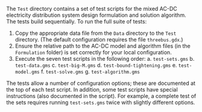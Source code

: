The `Test` directory contains a set of test scripts for the mixed AC-DC
electricity distribution system design formulation and solution algorithm. The
tests build sequentially. To run the full suite of tests:

1. Copy the appropriate data file from the `Data` directory to the `Test`
   directory. (The default configuration requires the file `threebus.gdx`.)
2. Ensure the relative path to the AC-DC model and algorithm files (in the
   `Formulation` folder) is set correctly for your local configuration.
3. Execute the seven test scripts in the following order:
   a. `test-sets.gms`
   b. `test-data.gms`
   c. `test-big-M.gms`
   d. `test-bound-tightening.gms`
   e. `test-model.gms`
   f. `test-solve.gms`
   g. `test-algorithm.gms`
   
The tests allow a number of configuration options; these are documented at the
top of each test script. In addition, some test scripts have special
instructions (also documented in the script). For example, a complete test of
the sets requires running `test-sets.gms` twice with slightly different options.
